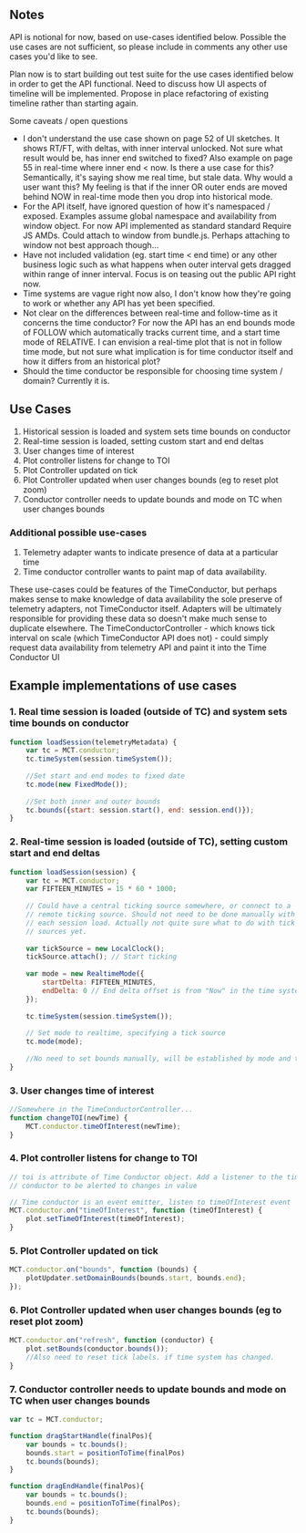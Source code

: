 ## Notes
API is notional for now, based on use-cases identified below. Possible the 
use cases are not sufficient, so please include in comments 
any other use cases you'd like to see. 

Plan now is to start building out test suite for the use cases identified below
in order to get the API functional. Need to discuss how UI aspects of timeline will be implemented.
Propose in place refactoring of existing timeline rather than starting again.

Some caveats / open questions
* I don't understand the use case shown on page 52 of UI sketches. It shows RT/FT, with deltas, 
with inner interval unlocked. Not sure what result would be, has inner end switched to fixed?
Also example on page 55 in real-time where inner end < now. Is there a use case for this? Semantically, it's saying
show me real time, but stale data. Why would a user want this? My feeling is that if the inner 
OR outer ends are moved behind NOW in real-time mode then you drop into historical mode.
* For the API itself, have ignored question of how it's namespaced / exposed. 
Examples assume global namespace and availability from window object. 
For now API implemented as standard standard Require JS AMDs. Could attach 
to window from bundle.js. Perhaps attaching to window not best approach though...
* Have not included validation (eg. start time < end time) or any other 
business logic such as what happens when outer interval gets dragged 
within range of inner interval. Focus is on teasing out the public API 
right now. 
* Time systems are vague right now also, I don't know how they're going 
to work or whether any API has yet been specified.
* Not clear on the differences between real-time and follow-time as it 
concerns the time conductor? For now the API has an end bounds mode
of FOLLOW which automatically tracks current time, and a start time mode 
of RELATIVE. I can envision a real-time plot that is not in follow time mode, 
but not sure what implication is for time conductor itself and how it 
differs from an historical plot?
* Should the time conductor be responsible for choosing time system / domain? Currently 
it is.

## Use Cases
1. Historical session is loaded and system sets time bounds on conductor
2. Real-time session is loaded, setting custom start and end deltas 
3. User changes time of interest
4. Plot controller listens for change to TOI
5. Plot Controller updated on tick
6. Plot Controller updated when user changes bounds (eg to reset plot zoom)
7. Conductor controller needs to update bounds and mode on TC when user changes bounds

### Additional possible use-cases
1. Telemetry adapter wants to indicate presence of data at a particular time
2. Time conductor controller wants to paint map of data availability.

These use-cases could be features of the TimeConductor, but perhaps makes 
sense to make knowledge of data availability the sole preserve of telemetry 
adapters, not TimeConductor itself. Adapters will be ultimately responsible 
for providing these data so doesn't make much sense to duplicate elsewhere.
The TimeConductorController - which knows tick interval on scale (which 
TimeConductor API does not) - could simply request data availability from 
telemetry API and paint it into the Time Conductor UI

## Example implementations of use cases
### 1. Real time session is loaded (outside of TC) and system sets time bounds on conductor
``` javascript
function loadSession(telemetryMetadata) {
    var tc = MCT.conductor;
    tc.timeSystem(session.timeSystem());
    
    //Set start and end modes to fixed date
    tc.mode(new FixedMode());
        
    //Set both inner and outer bounds
    tc.bounds({start: session.start(), end: session.end()});
}
```

### 2. Real-time session is loaded (outside of TC), setting custom start and end deltas 
``` javascript
function loadSession(session) {
    var tc = MCT.conductor;
    var FIFTEEN_MINUTES = 15 * 60 * 1000;
    
    // Could have a central ticking source somewhere, or connect to a 
    // remote ticking source. Should not need to be done manually with 
    // each session load. Actually not quite sure what to do with tick 
    // sources yet.
    
    var tickSource = new LocalClock();
    tickSource.attach(); // Start ticking
    
    var mode = new RealtimeMode({
        startDelta: FIFTEEN_MINUTES,
        endDelta: 0 // End delta offset is from "Now" in the time system
    });
    
    tc.timeSystem(session.timeSystem());
    
    // Set mode to realtime, specifying a tick source 
    tc.mode(mode);
        
    //No need to set bounds manually, will be established by mode and the deltas specified
}
```

### 3. User changes time of interest
```javascript
//Somewhere in the TimeConductorController...
function changeTOI(newTime) {
    MCT.conductor.timeOfInterest(newTime);
}
```

### 4. Plot controller listens for change to TOI
```javascript
// toi is attribute of Time Conductor object. Add a listener to the time 
// conductor to be alerted to changes in value

// Time conductor is an event emitter, listen to timeOfInterest event
MCT.conductor.on("timeOfInterest", function (timeOfInterest) {
    plot.setTimeOfInterest(timeOfInterest);
}
```

### 5. Plot Controller updated on tick
``` javascript
MCT.conductor.on("bounds", function (bounds) {
    plotUpdater.setDomainBounds(bounds.start, bounds.end);
});
```

### 6. Plot Controller updated when user changes bounds (eg to reset plot zoom)
``` javascript
MCT.conductor.on("refresh", function (conductor) {
    plot.setBounds(conductor.bounds());
    //Also need to reset tick labels. if time system has changed.
}

```

### 7. Conductor controller needs to update bounds and mode on TC when user changes bounds
```javascript
var tc = MCT.conductor;

function dragStartHandle(finalPos){
    var bounds = tc.bounds();
    bounds.start = positionToTime(finalPos)
    tc.bounds(bounds);
}

function dragEndHandle(finalPos){
    var bounds = tc.bounds();
    bounds.end = positionToTime(finalPos);
    tc.bounds(bounds);
}

```